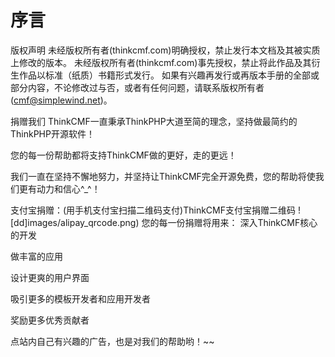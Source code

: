 # 序言
版权声明
未经版权所有者(thinkcmf.com)明确授权，禁止发行本文档及其被实质上修改的版本。 
未经版权所有者(thinkcmf.com)事先授权，禁止将此作品及其衍生作品以标准（纸质）书籍形式发行。 
如果有兴趣再发行或再版本手册的全部或部分内容，不论修改过与否，或者有任何问题，请联系版权所有者(cmf@simplewind.net)。

捐赠我们
ThinkCMF一直秉承ThinkPHP大道至简的理念，坚持做最简约的ThinkPHP开源软件！

您的每一份帮助都将支持ThinkCMF做的更好，走的更远！

我们一直在坚持不懈地努力，并坚持让ThinkCMF完全开源免费，您的帮助将使我们更有动力和信心^_^！

支付宝捐赠：(用手机支付宝扫描二维码支付)ThinkCMF支付宝捐赠二维码
![dd]images/alipay_qrcode.png)
您的每一份捐赠将用来：
深入ThinkCMF核心的开发

做丰富的应用

设计更爽的用户界面

吸引更多的模板开发者和应用开发者

奖励更多优秀贡献者

点站内自己有兴趣的广告，也是对我们的帮助哟！~~



